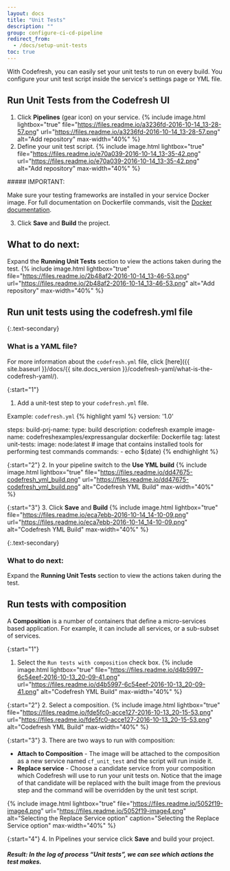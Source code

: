 ```yaml
---
layout: docs
title: "Unit Tests"
description: ""
group: configure-ci-cd-pipeline
redirect_from:
  - /docs/setup-unit-tests
toc: true
---
```

With Codefresh, you can easily set your unit tests to run on every build.
You configure your unit test script inside the service's settings page or YML file.

## Run Unit Tests from the Codefresh UI
1. Click **Pipelines** (gear icon) on your service.
{% include image.html lightbox="true" file="https://files.readme.io/a3236fd-2016-10-14_13-28-57.png" url="https://files.readme.io/a3236fd-2016-10-14_13-28-57.png" alt="Add repository" max-width="40%" %}
2. Define your unit test script.
{% include image.html lightbox="true" file="https://files.readme.io/e70a039-2016-10-14_13-35-42.png" url="https://files.readme.io/e70a039-2016-10-14_13-35-42.png" alt="Add repository" max-width="40%" %}
<div class="bd-callout bd-callout-warning" markdown="1">
##### IMPORTANT:

Make sure your testing frameworks are installed in your service Docker image. For full documentation on Dockerfile commands, visit the [Docker documentation](https://docs.docker.com/engine/reference/builder/).
</div>

3.  Click **Save** and **Build** the project.

## **What to do next**: 
Expand the **Running Unit Tests** section to view the actions taken during the test.
{% include image.html lightbox="true" file="https://files.readme.io/2b48af2-2016-10-14_13-46-53.png" url="https://files.readme.io/2b48af2-2016-10-14_13-46-53.png" alt="Add repository" max-width="40%" %}

## Run unit tests using the codefresh.yml file

{:.text-secondary}
### What is a YAML file?
For more information about the ```codefresh.yml``` file, click [here]({{ site.baseurl }}/docs/{{ site.docs_version }}/codefresh-yaml/what-is-the-codefresh-yaml/).

{:start="1"}
1. Add a unit-test step to your ```codefresh.yml``` file.

  Example: `codefresh.yml`
{% highlight yaml %}
version: '1.0'

steps:
  build-prj-name:
    type: build
    description: codefresh example
    image-name: codefreshexamples/expressangular
    dockerfile: Dockerfile
    tag: latest
  unit-tests:
    image: node:latest # image that contains installed tools for performing test commands
    commands:
      - echo $(date)
{% endhighlight %}

{:start="2"} 
2. In your pipeline switch to the **Use YML build**
{% include image.html lightbox="true" file="https://files.readme.io/dd47675-codefresh_yml_build.png" url="https://files.readme.io/dd47675-codefresh_yml_build.png" alt="Codefresh YML Build" max-width="40%" %}

{:start="3"}
3. Click **Save** and **Build**
{% include image.html lightbox="true" file="https://files.readme.io/eca7ebb-2016-10-14_14-10-09.png" url="https://files.readme.io/eca7ebb-2016-10-14_14-10-09.png" alt="Codefresh YML Build" max-width="40%" %}

{:.text-secondary}
### **What to do next**: 
Expand the **Running Unit Tests** section to view the actions taken during the test.

## Run tests with composition
A **Composition** is a number of containers that define a micro-services based application. For example, it can include all services, or a sub-subset of services.

{:start="1"}
1. Select the `Run tests with composition` check box.
{% include image.html lightbox="true" file="https://files.readme.io/d4b5997-6c54eef-2016-10-13_20-09-41.png" url="https://files.readme.io/d4b5997-6c54eef-2016-10-13_20-09-41.png" alt="Codefresh YML Build" max-width="40%" %}

{:start="2"}
2. Select a composition.
{% include image.html lightbox="true" file="https://files.readme.io/fde5fc0-acce127-2016-10-13_20-15-53.png" url="https://files.readme.io/fde5fc0-acce127-2016-10-13_20-15-53.png" alt="Codefresh YML Build" max-width="40%" %}

{:start="3"}
3. There are two ways to run with composition: 
   *    **Attach to Composition** - The image will be attached to the composition as a new service named `cf_unit_test` and the script will run inside it.
   *    **Replace service** - Choose a candidate service from your composition which Codefresh will use to run your unit tests on. Notice that the image of that candidate will be replaced with the built image from the previous step and the command will be overridden by the unit test script. 

{% include image.html lightbox="true" file="https://files.readme.io/5052f19-image4.png" url="https://files.readme.io/5052f19-image4.png" alt="Selecting the Replace Service option" caption="Selecting the Replace Service option" max-width="40%" %}

{:start="4"}
4. In Pipelines your service click **Save** and build your project.

##### **Result**: In the log of process “Unit tests”, we can see which actions the test makes.
